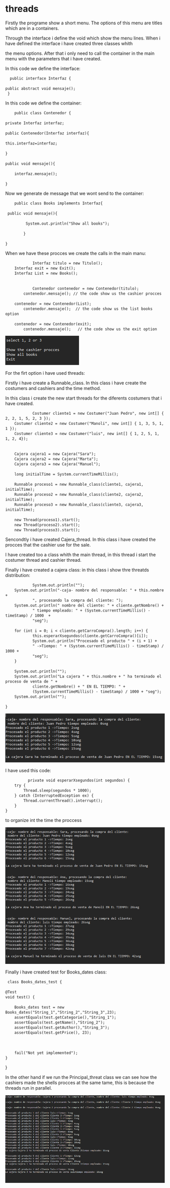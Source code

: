 # threads


Firstly the programe show a short menu. The options of this menu are titles which are in a containers. 

Through the interface i define the void which show the menu lines. When i have defined the interface i have created three classes whith 

the menu options. After that i only need to call the container in the main menu with the parameters that i have created.


In this code we define the interface:



      public interface Interfaz {

	public abstract void mensaje();
     }




In this code we define the container:



        public class Contenedor {

	private Interfaz interfaz;
	 
	public Contenedor(Interfaz interfaz){
	 
	this.interfaz=interfaz;
	 
	}
	 
	public void mensaje(){
	 
		interfaz.mensaje();
	 
	}



Now we generate de message that we wont send to the container:




        public class Books implements Interfaz{

	 public void mensaje(){
			 
			 System.out.println("Show all books");

			}

	}


When we have these procces we create the calls in the main manu: 



                Interfaz titulo = new Titulo();
		Interfaz exit = new Exit();
		Interfaz List = new Books();
		
		
                Contenedor contenedor = new Contenedor(titulo); 
	        contenedor.mensaje(); // the code show us the cashier procces
			
		contenedor = new Contenedor(List);
	        contenedor.mensaje();  // the code show us the list books option
		    
		contenedor = new Contenedor(exit);
	        contenedor.mensaje();   // the code show us the exit option
 





![](pictures/Captura.PNG)





For the firt option i have used threads:

Firstly i have create a Runnable_class. In this class i have create the costumers and cashiers and the time method.

In this class i create the new start threads for the diferents costumers that i have created.


                Costumer cliente1 = new Costumer("Juan Pedro", new int[] { 2, 2, 1, 5, 2, 3 });
		Costumer cliente2 = new Costumer("Manoli", new int[] { 1, 3, 5, 1, 1 });
		Costumer cliente3 = new Costumer("luis", new int[] { 1, 2, 5, 1, 1, 2, 4});

		
		Cajera cajera1 = new Cajera("Sara");
		Cajera cajera2 = new Cajera("Marta");
		Cajera cajera3 = new Cajera("Manuel");
		
		long initialTime = System.currentTimeMillis();
		
		Runnable proceso1 = new Runnable_class(cliente1, cajera1, initialTime);
		Runnable proceso2 = new Runnable_class(cliente2, cajera2, initialTime);
		Runnable proceso3 = new Runnable_class(cliente3, cajera3, initialTime);

		new Thread(proceso1).start();
		new Thread(proceso2).start();
		new Thread(proceso3).start();




Sencondtly i have created Cajera_thread. In this class i have created the procces that the cashier use for the sale.

I have created too a class whith the main thread, in this thread i start the costumer thread and cashier thread.

Finally i have created a cajera class: in this class i show thre threatds distribution:



                System.out.println("");
		System.out.println("-caja- nombre del responsable: " + this.nombre + 
				", procesando la compra del cliente: ");
		System.out.println(" nombre del cliente: " + cliente.getNombre() + 
				" tiempo empleado: " + (System.currentTimeMillis() - timeStamp) / 1000	+
				"seg");

		for (int i = 0; i < cliente.getCarroCompra().length; i++) { 
				this.esperarXsegundos(cliente.getCarroCompra()[i]); 
				System.out.println("Procesado el producto " + (i + 1) +  
				" ->Tiempo: " + (System.currentTimeMillis() - timeStamp) / 1000 + 
				"seg");
		}

		System.out.println("");
		System.out.println("La cajera " + this.nombre + " ha terminado el proceso de venta de " + 
				cliente.getNombre() + " EN EL TIEMPO: " + 
				(System.currentTimeMillis() - timeStamp) / 1000 + "seg");
		System.out.println("");

	}
	
	
	
	
	
	
	
	
![](pictures/Captura2.PNG)

	
	
	

I have used this code:

              private void esperarXsegundos(int segundos) {
		try {
			Thread.sleep(segundos * 1000);
		} catch (InterruptedException ex) {
			Thread.currentThread().interrupt();
		}
	}

to organize int the time the proccess 




![](pictures/Captura3.PNG)



 
 
 
 Finally i have created test for Books_dates class:
 
 
     class Books_dates_test {

	@Test
	void test() {
		
		Books_dates test = new Books_dates("String_1","String_2","String_3",23);
		assertEquals(test.getCategorie(),"String_1");
		assertEquals(test.getName(),"String_2");
		assertEquals(test.getAuthor(),"String_3");
		assertEquals(test.getPrice(), 23);
		
		
		
		fail("Not yet implemented");
	}

}
 
 
In the other hand if we run the Principal_threat class we can see how the cashiers  made the shells procces at the same tame, this is    because the threads run in parallel.
 
 
 
 
 ![](pictures/Captura5.PNG)

 
 
 
 
 
 
 
 
 
 
 
 
 
 
 
 
